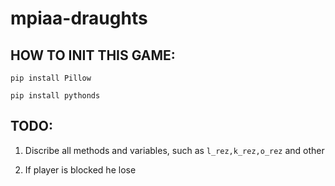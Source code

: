 # mpiaa-draughts
## HOW TO INIT THIS GAME:
`pip install Pillow`

`pip install pythonds`

## TODO: 
1) Discribe all methods and variables, such as `l_rez,k_rez,o_rez` and other

2) If player is blocked he lose
